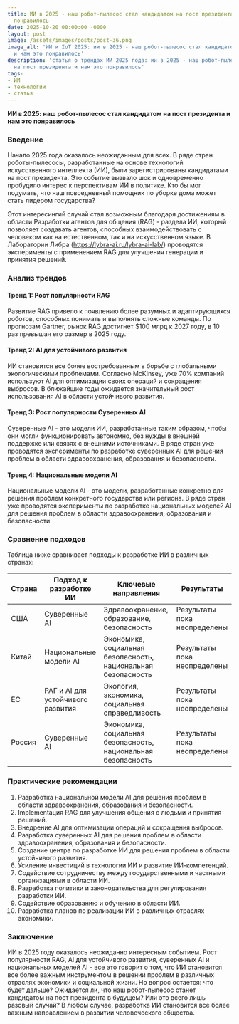 ```yaml
---
title: ИИ в 2025 - наш робот-пылесос стал кандидатом на пост президента и нам это
  понравилось
date: 2025-10-20 00:00:00 -0000
layout: post
image: /assets/images/posts/post-36.png
image_alt: 'ИИ и IoT 2025: ии в 2025 - наш робот-пылесос стал кандидатом на пост президента
  и нам это понравилось'
description: 'статья о трендах ИИ 2025 года: ии в 2025 - наш робот-пылесос стал кандидатом
  на пост президента и нам это понравилось'
tags:
- ИИ
- технологии
- статья
---
```

**ИИ в 2025: наш робот-пылесос стал кандидатом на пост президента и нам это понравилось**

### Введение

Начало 2025 года оказалось неожиданным для всех. В ряде стран роботы-пылесосы, разработанные на основе технологий искусственного интеллекта (ИИ), были зарегистрированы кандидатами на пост президента. Это событие вызвало шок и одновременно пробудило интерес к перспективам ИИ в политике. Кто бы мог подумать, что наш повседневный помощник по уборке дома может стать лидером государства?

Этот интересингий случай стал возможным благодаря достижениям в области Разработки агентов для общения (RAG) - раздела ИИ, который позволяет создавать агентов, способных взаимодействовать с человеком как на естественном, так и на искусственном языке. В Лаборатории Либра (https://lybra-ai.ru/lybra-ai-lab/) проводятся эксперименты с применением RAG для улучшения генерации и принятия решений.

### Анализ трендов

#### Тренд 1: Рост популярности RAG

Развитие RAG привело к появлению более разумных и адаптирующихся роботов, способных понимать и выполнять сложные команды. По прогнозам Gartner, рынок RAG достигнет $100 млрд к 2027 году, в 10 раз превышая его размер в 2025 году.

#### Тренд 2: AI для устойчивого развития

ИИ становится все более востребованным в борьбе с глобальными экологическими проблемами. Согласно McKinsey, уже 70% компаний используют AI для оптимизации своих операций и сокращения выбросов. В ближайшие годы ожидается значительный рост использования AI в области устойчивого развития.

#### Тренд 3: Рост популярности Суверенных AI

Суверенные AI - это модели ИИ, разработанные таким образом, чтобы они могли функционировать автономно, без нужды в внешней поддержке или связях с внешними источниками. В ряде стран уже проводятся эксперименты по разработке суверенных AI для решения проблем в области здравоохранения, образования и безопасности.

#### Тренд 4: Национальные модели AI

Национальные модели AI - это модели, разработанные конкретно для решения проблем конкретного государства или региона. В ряде стран уже проводятся эксперименты по разработке национальных моделей AI для решения проблем в области здравоохранения, образования и безопасности.

### Сравнение подходов

Таблица ниже сравнивает подходы к разработке ИИ в различных странах:

| Страна | Подход к разработке ИИ | Ключевые направления | Результаты |
| --- | --- | --- | --- |
| США | Суверенные AI | Здравоохранение, образование, безопасность | Результаты пока неопределены |
| Китай | Национальные модели AI | Экономика, социальная безопасность, национальная безопасность | Результаты пока неопределены |
| ЕС | РАГ и AI для устойчивого развития | Экология, экономика, социальная справедливость | Результаты пока неопределены |
| Россия | Суверенные AI | Экономика, социальная безопасность, национальная безопасность | Результаты пока неопределены |

### Практические рекомендации

1. Разработка национальной модели AI для решения проблем в области здравоохранения, образования и безопасности.
2. Implementация RAG для улучшения общения с людьми и принятия решений.
3. Внедрение AI для оптимизации операций и сокращения выбросов.
4. Разработка суверенных AI для решения проблем в области здравоохранения, образования и безопасности.
5. Создание центра по разработке ИИ для решения проблем в области устойчивого развития.
6. Усиление инвестиций в технологии ИИ и развитие ИИ-компетенций.
7. Содействие сотрудничеству между государственными и частными организациями в области ИИ.
8. Разработка политики и законодательства для регулирования разработки ИИ.
9. Содействие образованию и обучению в области ИИ.
10. Разработка планов по реализации ИИ в различных отраслях экономики.

### Заключение

ИИ в 2025 году оказалось неожиданно интересным событием. Рост популярности RAG, AI для устойчивого развития, суверенных AI и национальных моделей AI - все это говорит о том, что ИИ становится все более важным инструментом в решении проблем в различных отраслях экономики и социальной жизни. Но вопрос остается: что будет дальше? Ожидается ли, что наш робот-пылесос станет кандидатом на пост президента в будущем? Или это всего лишь разовый случай? В любом случае, разработка ИИ становится все более важным направлением в развитии человеческого общества.